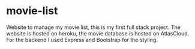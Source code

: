 # movie-list
Website to manage my movie list, this is my first full stack project.
The website is hosted on heroku, the movie database is hosted on AtlasCloud.
For the backend I used Express and Bootstrap for the styling.